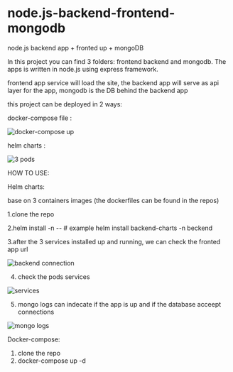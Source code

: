 # node.js-backend-frontend-mongodb
node.js backend app + fronted up + mongoDB


In this project you can find 3 folders: frontend backend and mongodb.
The apps is written in node.js using express framework.

frontend app service will load the site,
the backend app will serve as api layer for the app,
mongodb is the DB behind the backend app


this project can be deployed in 2 ways:

docker-compose file :


![docker-compose up](https://user-images.githubusercontent.com/22144148/114088136-6115ed80-98bd-11eb-85aa-f2c2c2d37942.jpg)

helm charts :


![3 pods](https://user-images.githubusercontent.com/22144148/114088189-712dcd00-98bd-11eb-84d9-0452f2a775b2.jpg)

HOW TO USE:

Helm charts:

base on 3 containers images (the dockerfiles can be found in the repos)

1.clone the repo


2.helm install <service-name> -n <namespace>  -- # example helm install backend-charts -n beckend


3.after the 3 services installed up and running, we can check the fronted app url 


![backend connection](https://user-images.githubusercontent.com/22144148/114088874-2b253900-98be-11eb-894e-df0cfde2b0e7.jpg)
  
 
 
 4. check the pods services
 
 
 ![services](https://user-images.githubusercontent.com/22144148/114088969-46904400-98be-11eb-8600-e27016f4b9ba.jpg)


5. mongo logs can indecate if the app is up and if the database acceept connections



![mongo logs](https://user-images.githubusercontent.com/22144148/114089079-67589980-98be-11eb-8a46-a4f004c815e3.jpg)

 

Docker-compose:

1. clone the repo
2. docker-compose up -d

